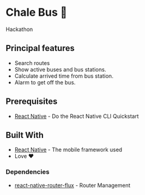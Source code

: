 # Chale Bus 🚌
Hackathon

## Principal features
* Search routes
* Show active buses and bus stations.
* Calculate arrived time from bus station.
* Alarm to get off the bus.
## Prerequisites
* [React Native](https://facebook.github.io/react-native/docs/) - Do the React Native CLI Quickstart
## Built With
* [React Native](https://facebook.github.io/react-native/) - The mobile 
framework used
* Love ♥️
### Dependencies
* [react-native-router-flux](https://maven.apache.org/) - Router Management